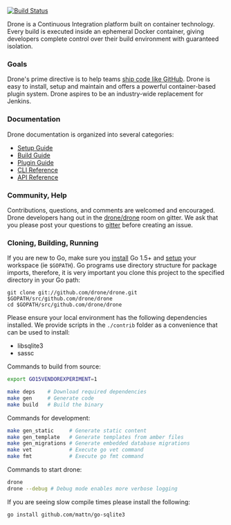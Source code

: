 [![Build Status](http://beta.drone.io/api/badges/drone/drone/status.svg)](http://beta.drone.io/drone/drone)

Drone is a Continuous Integration platform built on container technology. Every build is executed inside an ephemeral Docker container, giving developers complete control over their build environment with guaranteed isolation.

### Goals

Drone's prime directive is to help teams [ship code like GitHub](https://github.com/blog/1241-deploying-at-github#always-be-shipping). Drone is easy to install, setup and maintain and offers a powerful container-based plugin system. Drone aspires to be an industry-wide replacement for Jenkins.

### Documentation

Drone documentation is organized into several categories:

* [Setup Guide](http://readme.drone.io/setup/)
* [Build Guide](http://readme.drone.io/build/)
* [Plugin Guide](http://readme.drone.io/plugin/)
* [CLI Reference](http://readme.drone.io/cli/)
* [API Reference](http://readme.drone.io/api/)

### Community, Help

Contributions, questions, and comments are welcomed and encouraged. Drone developers hang out in the [drone/drone](https://gitter.im/drone/drone) room on gitter. We ask that you please post your questions to [gitter](https://gitter.im/drone/drone) before creating an issue.

### Cloning, Building, Running

If you are new to Go, make sure you [install](http://golang.org/doc/install) Go 1.5+ and [setup](http://golang.org/doc/code.html) your workspace (ie `$GOPATH`). Go programs use directory structure for package imports, therefore, it is very important you clone this project to the specified directory in your Go path:

```
git clone git://github.com/drone/drone.git $GOPATH/src/github.com/drone/drone
cd $GOPATH/src/github.com/drone/drone
```

Please ensure your local environment has the following dependencies installed. We provide scripts in the `./contrib` folder as a convenience that can be used to install:

* libsqlite3
* sassc

Commands to build from source:

```sh
export GO15VENDOREXPERIMENT=1

make deps    # Download required dependencies
make gen     # Generate code
make build   # Build the binary
```

Commands for development:

```sh
make gen_static     # Generate static content
make gen_template   # Generate templates from amber files
make gen_migrations # Generate embedded database migrations
make vet            # Execute go vet command
make fmt            # Execute go fmt command
```

Commands to start drone:

```sh
drone
drone --debug # Debug mode enables more verbose logging
```

If you are seeing slow compile times please install the following:

```sh
go install github.com/mattn/go-sqlite3
```
